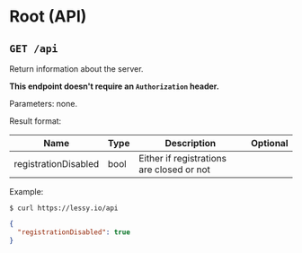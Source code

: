 # Root (API)

## `GET /api`

Return information about the server.

**This endpoint doesn't require an `Authorization` header.**

Parameters: none.

Result format:

| Name                 | Type   | Description                               | Optional |
|----------------------|--------|-------------------------------------------|----------|
| registrationDisabled | bool   | Either if registrations are closed or not |          |

Example:

```console
$ curl https://lessy.io/api
```

```json
{
  "registrationDisabled": true
}
```
